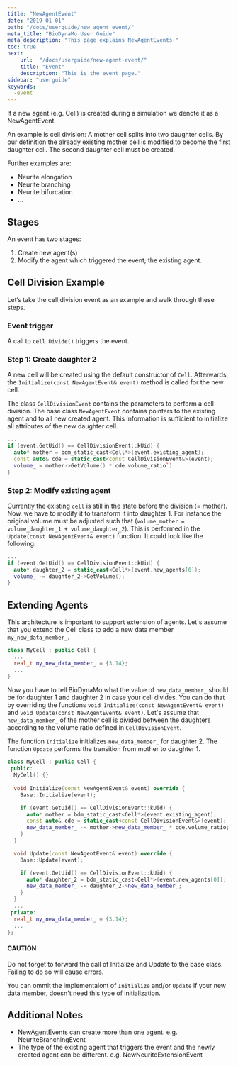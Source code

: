 ```yaml
---
title: "NewAgentEvent"
date: "2019-01-01"
path: "/docs/userguide/new_agent_event/"
meta_title: "BioDynaMo User Guide"
meta_description: "This page explains NewAgentEvents."
toc: true
next:
    url:  "/docs/userguide/new-agent-event/"
    title: "Event"
    description: "This is the event page."
sidebar: "userguide"
keywords:
  -event
---
```


If a new agent (e.g. Cell) is created during a simulation we denote
it as a NewAgentEvent.

An example is cell division: A mother cell splits into two daughter cells. By
our definition the already existing mother cell is modified to become the first
daughter cell. The second daughter cell must be created.

Further examples are:

  * Neurite elongation
  * Neurite branching
  * Neurite bifurcation
  * ...

## Stages
An event has two stages:

  1. Create new agent(s)
  2. Modify the agent which triggered the event; the existing agent.

## Cell Division Example

Let‘s take the cell division event as an example and walk through these steps.

### Event trigger

A call to `cell.Divide()` triggers the event.

### Step 1: Create daughter 2

A new cell will be created using the default constructor of `Cell`.
Afterwards, the `Initialize(const NewAgentEvent& event)` method is called for the new cell.

The class `CellDivisionEvent` contains the parameters to perform a cell division.
The base class `NewAgentEvent` contains pointers to the existing agent and to 
all new created agent. 
This information is sufficient to initialize all attributes of the new daughter cell.
```cpp
...
if (event.GetUid() == CellDivisionEvent::kUid) {
  auto* mother = bdm_static_cast<Cell*>(event.existing_agent);
  const auto& cde = static_cast<const CellDivisionEvent&>(event);
  volume_ = mother->GetVolume() * cde.volume_ratio`)
}
```

### Step 2: Modify existing agent

Currently the existing `cell` is still in the state before the division (= mother).
Now, we have to modify it to transform it into daughter 1.
For instance the original volume must be adjusted such that (`volume_mother = volume_daughter_1 + volume_daughter_2`).
This is performed in the `Update(const NewAgentEvent& event)` function.
It could look like the following:
```cpp
...
if (event.GetUid() == CellDivisionEvent::kUid) {
  auto* daughter_2 = static_cast<Cell*>(event.new_agents[0]);
  volume_ -= daughter_2->GetVolume();
}
```


<!-- TODO events and behaviors -->

## Extending Agents

This architecture is important to support extension of agents.
Let's assume that you extend the Cell class to add a new data member
`my_new_data_member_`.

```cpp
class MyCell : public Cell {
  ...
  real_t my_new_data_member_ = {3.14};
  ...
}
```

Now you have to tell BioDynaMo what the value of `new_data_member_` should be
for daughter 1 and daughter 2 in case your cell divides. You can do that by
overriding the functions `void Initialize(const NewAgentEvent& event)` and 
`void Update(const NewAgentEvent& event)`. 
Let's assume that `new_data_member_` of the mother cell is divided between 
the daughters according to the volume ratio defined in `CellDivisionEvent`.

The function `Initialize` initializes `new_data_member_` for daughter 2.
The function `Update` performs the transition from mother to daughter 1.

```cpp
class MyCell : public Cell {
 public:  
  MyCell() {}
  
  void Initialize(const NewAgentEvent& event) override {
    Base::Initialize(event);

    if (event.GetUid() == CellDivisionEvent::kUid) {
      auto* mother = bdm_static_cast<Cell*>(event.existing_agent);
      const auto& cde = static_cast<const CellDivisionEvent&>(event);
      new_data_member_ -= mother->new_data_member_ * cde.volume_ratio;
    }
  }

  void Update(const NewAgentEvent& event) override {
    Base::Update(event);

    if (event.GetUid() == CellDivisionEvent::kUid) {
      auto* daughter_2 = bdm_static_cast<Cell*>(event.new_agents[0]);
      new_data_member_ -= daughter_2->new_data_member_;
    }
  }
  ...
 private:
  real_t my_new_data_member_ = {3.14};
  ...
};
```

<a class="sbox" target="_blank" rel="noopener">
    <div class="sbox-content">
      <h4><b>CAUTION</b></h4>
      <p>Do not forget to forward the call of Initialize and Update to the base class.
     Failing to do so will cause errors.
    </p>
    </div>
</a>

You can ommit the implementaiont of `Initialize` and/or `Update` if your
new data member, doesn't need this type of initialization.
<!-- TODO explain default event handler and ctors -->

## Additional Notes

  * NewAgentEvents can create more than one agent. e.g. NeuriteBranchingEvent
  * The type of the existing agent that triggers the event and the newly created
    agent can be different. e.g. NewNeuriteExtensionEvent
